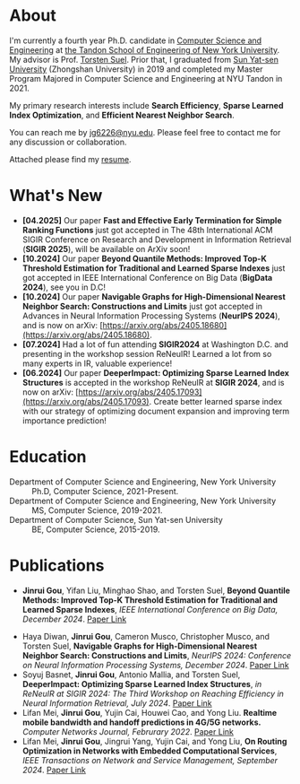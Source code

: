 
<!-- ## Welcome to GitHub Pages

You can use the [editor on GitHub](https://github.com/linmengsysu/linmengsysu.github.com/edit/master/index.md) to maintain and preview the content for your website in Markdown files.

Whenever you commit to this repository, GitHub Pages will run [Jekyll](https://jekyllrb.com/) to rebuild the pages in your site, from the content in your Markdown files.

### Markdown

Markdown is a lightweight and easy-to-use syntax for styling your writing. It includes conventions for

```markdown
Syntax highlighted code block

# Header 1
## Header 2
### Header 3

- Bulleted
- List

1. Numbered
2. List

**Bold** and _Italic_ and `Code` text

[Link](url) and ![Image](src)
```

For more details see [GitHub Flavored Markdown](https://guides.github.com/features/mastering-markdown/).

### Jekyll Themes

Your Pages site will use the layout and styles from the Jekyll theme you have selected in your [repository settings](https://github.com/linmengsysu/linmengsysu.github.com/settings). The name of this theme is saved in the Jekyll `_config.yml` configuration file.

### Support or Contact

Having trouble with Pages? Check out our [documentation](https://help.github.com/categories/github-pages-basics/) or [contact support](https://github.com/contact) and we’ll help you sort it out.
-->


# About
I'm currently a fourth year Ph.D. candidate in [Computer Science and Engineering](https://engineering.nyu.edu/academics/departments/computer-science-and-engineering/) at [the Tandon School of Engineering of New York University](https://engineering.nyu.edu/). My advisor is Prof. [Torsten Suel](https://engineering.nyu.edu/~suel/). Prior that, I graduated from [Sun Yat-sen University](https://www.sysu.edu.cn/sysuen/) (Zhongshan University) in 2019 and completed my Master Program Majored in Computer Science and Engineering at NYU Tandon in 2021. 

My primary research interests include **Search Efficiency**, **Sparse Learned Index Optimization**, and **Efficient Nearest Neighbor Search**.

You can reach me by [jg6226@nyu.edu](mailto:jg6226@nyu.edu). Please feel free to contact me for any discussion or collaboration. 

Attached please find my [resume](https://j9rrygou.github.io/Resume.pdf).

# What's New
* **\[04.2025\]** Our paper **Fast and Effective Early Termination for Simple Ranking Functions** just got accepted in The 48th International ACM SIGIR Conference on Research and Development in Information Retrieval (**SIGIR 2025**), will be available on ArXiv soon!
* **\[10.2024\]** Our paper **Beyond Quantile Methods: Improved Top-K Threshold Estimation for Traditional and Learned Sparse Indexes** just got accepted in IEEE International Conference on Big Data (**BigData 2024**), see you in D.C!
* **\[10.2024\]** Our paper **Navigable Graphs for High-Dimensional Nearest Neighbor Search: Constructions and Limits** just got accepted in Advances in Neural Information Processing Systems (**NeurIPS 2024**), and is now on arXiv: [https://arxiv.org/abs/2405.18680](https://arxiv.org/abs/2405.18680).
* **\[07.2024\]** Had a lot of fun attending **SIGIR2024** at Washington D.C. and presenting in the workshop session ReNeuIR! Learned a lot from so many experts in IR, valuable experience!
* **\[06.2024\]** Our paper **DeeperImpact: Optimizing Sparse Learned Index Structures** is accepted in the workshop ReNeuIR at **SIGIR 2024**, and is now on arXiv: [https://arxiv.org/abs/2405.17093](https://arxiv.org/abs/2405.17093). Create better learned sparse index with our strategy of optimizing document expansion and improving term importance prediction!

# Education

<dl>
 <dt>Department of Computer Science and Engineering, New York University</dt>
 <dd>Ph.D, Computer Science, 2021-Present.</dd>
 
  <dt>Department of Computer Science and Engineering, New York University</dt>
 <dd>MS, Computer Science, 2019-2021.</dd>
 
 <dt>Department of Computer Science, Sun Yat-sen University</dt>
 <dd>BE, Computer Science, 2015-2019.</dd>
 
</dl>
 
 
 
# Publications
* **Jinrui Gou**, Yifan Liu, Minghao Shao, and Torsten Suel, **Beyond Quantile Methods: Improved Top-K Threshold Estimation for Traditional and Learned Sparse Indexes**, *IEEE International Conference on Big Data, December 2024*. [Paper Link](https://arxiv.org/abs/2412.10701)
<!-- * **Jinrui Gou**, Yifan Liu, Minghao Shao, and Torsten Suel, **Beyond Quantile Methods: Improved Top-K Threshold Estimation for Traditional and Learned Sparse Indexes**, *submitted for application*. -->
* Haya Diwan, **Jinrui Gou**, Cameron Musco, Christopher Musco, and Torsten Suel, **Navigable Graphs for High-Dimensional Nearest Neighbor Search: Constructions and Limits**, *NeurIPS 2024: Conference on Neural Information Processing Systems, December 2024*. [Paper Link](https://arxiv.org/abs/2405.18680)
* Soyuj Basnet, **Jinrui Gou**, Antonio Mallia, and Torsten Suel, **DeeperImpact: Optimizing Sparse Learned Index Structures**, *in ReNeuIR at SIGIR 2024: The Third Workshop on Reaching Efficiency in Neural Information Retrieval, July 2024*. [Paper Link](https://arxiv.org/abs/2405.17093)
* Lifan Mei, **Jinrui Gou**, Yujin Cai, Houwei Cao, and Yong Liu. **Realtime mobile bandwidth and handoff predictions in 4G/5G networks.** *Computer Networks Journal, Februrary 2022*. [Paper Link](https://arxiv.org/abs/2104.12959)
* Lifan Mei, **Jinrui Gou**, Jingrui Yang, Yujin Cai, and Yong Liu, **On Routing Optimization in Networks with Embedded Computational Services**, *IEEE Transactions on Network and Service Management, September 2024*. [Paper Link](https://arxiv.org/abs/2210.03338)




<!--
# Publications
* **Isomorphic Neural Network for Graph Representation Learning and Classification**. **Lin Meng**, Jiawei Zhang.  Graph Representation Learning Workshop of the 33rd Conference on Neural Information Processing Systems (NeurIPS ’19 Workshop), Vancouver, Canada, December 8-14, 2019. [\[poster\]](https://github.com/linmengsysu/linmengsysu.github.io/blob/master/slides/IsoNNposter.pdf) [\[code\]](https://github.com/linmengsysu/IsoNN/tree/master/code)
* **LATTE: Application Oriented Network Embedding**. **Lin Meng**, Jiyang Bai, Jiawei Zhang.  In: Proceedings of the 36th IEEE International Conference on Data Engineering (BigData ’19), Los Angeles, CA, USA, December 9-12, 2019. [\[slides\]](https://github.com/linmengsysu/linmengsysu.github.io/blob/master/slides/bigdata_latte.pdf)
* **Deep Heterogeneous Social Network Alignment**. **Lin Meng**, Yuxiang Ren, Jiawei Zhang, Fanghua Ye, Philip S. Yu.  In: Proceedings of the 5th IEEE International Conference on Collaboration and Internet Computing (CIC ’19), Los Angeles, CA, USA, December 12-14, 2019.  <span style="color:red">*(invited paper)*</span> [\[slides\]](https://github.com/linmengsysu/linmengsysu.github.io/blob/master/slides/cic_deta.pdf)
* **Scalable Heterogeneous Social Network Alignment through Synergistic Graph Partition**. Yuxiang Ren, **Lin Meng**, and Jiawei Zhang. 31st ACM Conference on Hypertext and Social Media (HT’20), Virtual Edition, July 13-15 2020, 2020.
-->

<!-- # Honors and Awards

* To add.  -->


<script type="text/javascript" id="clustrmaps" src="//clustrmaps.com/map_v2.js?d=OtPNu119tUnejStRwwuEYRMF-6oNlptfUqM5-jzX1pE&cl=ffffff&w=a"></script>
